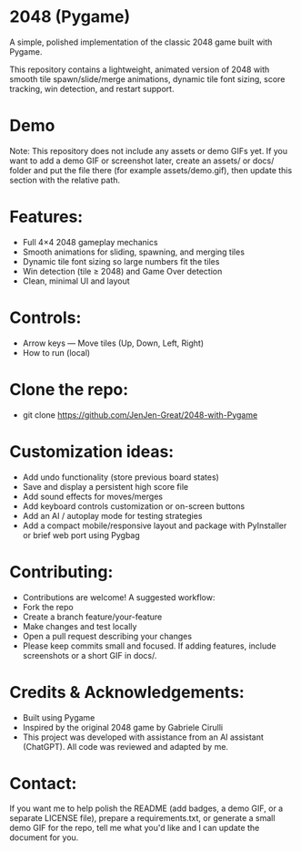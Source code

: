 # 2048 (Pygame)

A simple, polished implementation of the classic 2048 game built with Pygame.

This repository contains a lightweight, animated version of 2048 with smooth tile spawn/slide/merge animations, dynamic tile font sizing, score tracking, win detection, and restart support.

# Demo
Note: This repository does not include any assets or demo GIFs yet. If you want to add a demo GIF or screenshot later, create an assets/ or docs/ folder and put the file there (for example assets/demo.gif), then update this section with the relative path.

# Features:
- Full 4×4 2048 gameplay mechanics
- Smooth animations for sliding, spawning, and merging tiles
- Dynamic tile font sizing so large numbers fit the tiles
- Win detection (tile ≥ 2048) and Game Over detection
- Clean, minimal UI and layout

# Controls:
- Arrow keys — Move tiles (Up, Down, Left, Right)
- How to run (local)

# Clone the repo:
- git clone https://github.com/JenJen-Great/2048-with-Pygame


# Customization ideas:
- Add undo functionality (store previous board states)
- Save and display a persistent high score file
- Add sound effects for moves/merges
- Add keyboard controls customization or on-screen buttons
- Add an AI / autoplay mode for testing strategies
- Add a compact mobile/responsive layout and package with PyInstaller or brief web port using Pygbag


# Contributing:
- Contributions are welcome! A suggested workflow:
- Fork the repo
- Create a branch feature/your-feature
- Make changes and test locally
- Open a pull request describing your changes
- Please keep commits small and focused. If adding features, include screenshots or a short GIF in docs/.


# Credits & Acknowledgements:
- Built using Pygame
- Inspired by the original 2048 game by Gabriele Cirulli
- This project was developed with assistance from an AI assistant (ChatGPT). All code was reviewed and adapted by me.

# Contact:
If you want me to help polish the README (add badges, a demo GIF, or a separate LICENSE file), prepare a requirements.txt, or generate a small demo GIF for the repo, tell me what you'd like and I can update the document for you.

